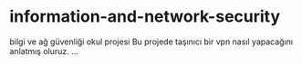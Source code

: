 # information-and-network-security
bilgi ve ağ güvenliği okul projesi
Bu projede taşınıcı bir vpn nasıl yapacağını anlatmış oluruz.
...
